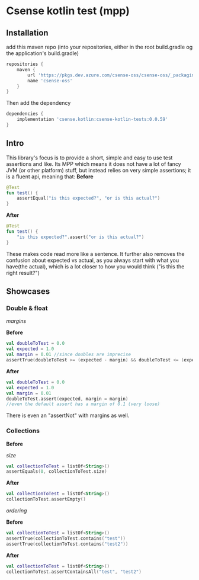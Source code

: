 # Csense kotlin test (mpp)

## Installation

add this maven repo (into your repositories, either in the root build.gradle og the application's build.gradle)

```groovy
repositories {
    maven {
        url 'https://pkgs.dev.azure.com/csense-oss/csense-oss/_packaging/csense-oss/maven/v1'
        name 'csense-oss'
    }
}
```

Then add the dependency

```groovy
dependencies {
    implementation 'csense.kotlin:csense-kotlin-tests:0.0.59'
}
```

## Intro

This library's focus is to provide a short, simple and easy to use test assertions and like. Its MPP which means it does
not have a lot of fancy JVM (or other platform) stuff, but instead relies on very simple assertions; it is a fluent api,
meaning that:
**Before**

```kotlin
@Test
fun test() {
    assertEqual("is this expected?", "or is this actual?")
}
```

**After**

```kotlin
@Test
fun test() {
    "is this expected?".assert("or is this actual?")
}
```

These makes code read more like a sentence. It further also removes the confusion about expected vs actual, as you
always start with what you have(the actual), which is a lot closer to how you would think ("is this the right result?")

## Showcases

### Double & float

*margins*

**Before**

```kotlin
val doubleToTest = 0.0
val expected = 1.0
val margin = 0.01 //since doubles are imprecise 
assertTrue(doubleToTest >= (expected - margin) && doubleToTest <= (expected + margin))
```

**After**

```kotlin
val doubleToTest = 0.0
val expected = 1.0
val margin = 0.01
doubleToTest.assert(expected, margin = margin)
//even the default assert has a margin of 0.1 (very loose)
```

There is even an "assertNot" with margins as well.

### Collections

**Before**

*size*

```kotlin
val collectionToTest = listOf<String>()
assertEquals(0, collectionToTest.size)
```

**After**

```kotlin
val collectionToTest = listOf<String>()
collectionToTest.assertEmpty()
```

*ordering*

**Before**

```kotlin
val collectionToTest = listOf<String>()
assertTrue(collectionToTest.contains("test"))
assertTrue(collectionToTest.contains("test2"))
```

**After**

```kotlin
val collectionToTest = listOf<String>()
collectionToTest.assertContainsAll("test", "test2")
```
